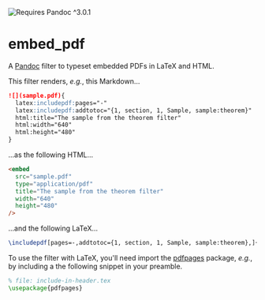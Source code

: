 ![Requires Pandoc ^3.0.1](https://img.shields.io/badge/pandoc-%5E3.0.1-orange)

# embed_pdf

A [Pandoc] filter to typeset embedded PDFs in LaTeX and HTML.

This filter renders, _e.g._, this Markdown...

```markdown
![](sample.pdf){
  latex:includepdf:pages="-"
  latex:includepdf:addtotoc="{1, section, 1, Sample, sample:theorem}"
  html:title="The sample from the theorem filter"
  html:width="640"
  html:height="480"
}
```

...as the following HTML...

```html
<embed
  src="sample.pdf"
  type="application/pdf"
  title="The sample from the theorem filter"
  width="640"
  height="480"
/>
```

...and the following LaTeX...

```latex
\includepdf[pages=-,addtotoc={1, section, 1, Sample, sample:theorem},]{sample.pdf}
```

To use the filter with LaTeX, you'll need import the [pdfpages] package, *e.g.*, by including a the following snippet in your preamble.

```latex
% file: include-in-header.tex
\usepackage{pdfpages}
```

[pandoc]: https://pandoc.org/
[github flavoured markdown]: https://github.github.com/gfm/
[pdfpages]: https://www.ctan.org/pkg/pdfpages
